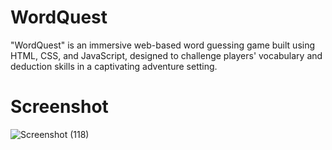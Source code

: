 # WordQuest
"WordQuest" is an immersive web-based word guessing game built using HTML, CSS, and JavaScript, designed to challenge players' vocabulary and deduction skills in a captivating adventure setting.
# Screenshot
![Screenshot (118)](https://github.com/BishwanathKumarPanda/SketchIt-Interactive-Drawing-App/assets/138992024/957997dc-7935-4042-ab10-4ed2ba23bd66)

